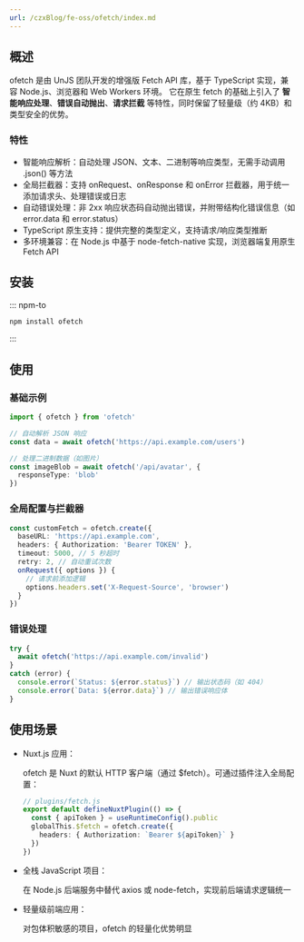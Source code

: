 ```yaml
---
url: /czxBlog/fe-oss/ofetch/index.md
---
```

&#x20;&#x20;

## 概述

ofetch 是由 UnJS 团队开发的增强版 Fetch API 库，基于 TypeScript 实现，兼容 Node.js、浏览器和 Web Workers 环境。
它在原生 fetch 的基础上引入了 **智能响应处理**、**错误自动抛出**、**请求拦截** 等特性，同时保留了轻量级（约 4KB）和类型安全的优势。

### 特性

* 智能响应解析：自动处理 JSON、文本、二进制等响应类型，无需手动调用 .json() 等方法
* 全局拦截器：支持 onRequest、onResponse 和 onError 拦截器，用于统一添加请求头、处理错误或日志
* 自动错误处理：非 2xx 响应状态码自动抛出错误，并附带结构化错误信息（如 error.data 和 error.status）
* TypeScript 原生支持：提供完整的类型定义，支持请求/响应类型推断
* 多环境兼容：在 Node.js 中基于 node-fetch-native 实现，浏览器端复用原生 Fetch API

## 安装

::: npm-to

```sh
npm install ofetch
```

:::

## 使用

### 基础示例

```ts
import { ofetch } from 'ofetch'

// 自动解析 JSON 响应
const data = await ofetch('https://api.example.com/users')

// 处理二进制数据（如图片）
const imageBlob = await ofetch('/api/avatar', {
  responseType: 'blob'
})
```

### 全局配置与拦截器

```ts
const customFetch = ofetch.create({
  baseURL: 'https://api.example.com',
  headers: { Authorization: 'Bearer TOKEN' },
  timeout: 5000, // 5 秒超时
  retry: 2, // 自动重试次数
  onRequest({ options }) {
    // 请求前添加逻辑
    options.headers.set('X-Request-Source', 'browser')
  }
})
```

### 错误处理

```ts
try {
  await ofetch('https://api.example.com/invalid')
}
catch (error) {
  console.error(`Status: ${error.status}`) // 输出状态码（如 404）
  console.error(`Data: ${error.data}`) // 输出错误响应体
}
```

## 使用场景

* Nuxt.js 应用：

  ofetch 是 Nuxt 的默认 HTTP 客户端（通过 $fetch）。可通过插件注入全局配置：

  ```ts
  // plugins/fetch.js
  export default defineNuxtPlugin(() => {
    const { apiToken } = useRuntimeConfig().public
    globalThis.$fetch = ofetch.create({
      headers: { Authorization: `Bearer ${apiToken}` }
    })
  })
  ```

* 全栈 JavaScript 项目：

  在 Node.js 后端服务中替代 axios 或 node-fetch，实现前后端请求逻辑统一

* 轻量级前端应用：

  对包体积敏感的项目，ofetch 的轻量化优势明显
